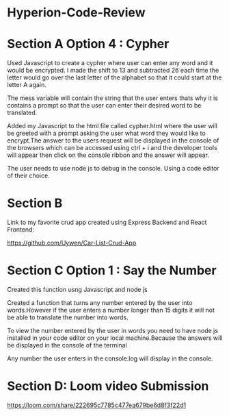 # Hyperion-Code-Review

# Section A Option 4 : Cypher

Used Javascript to create a cypher where  user can enter any word and it would be encrypted.
I made the shift to 13 and subtracted 26 each time the letter would go over the last letter
of the alphabet so that it could start at the letter A again.

The mess variable will contain the string that the user enters thats why it is 
contains a prompt so that the user can enter their desired word to be translated.

Added my Javascript to the html file called cypher.html where the user will be greeted
with a prompt asking the user what word they would like to encrypt.The answer to the
users request will be displayed in the console of the browsers which can be accessed
using ctrl + i and the developer tools will appear then click on the console ribbon
and the answer will appear.

The user needs to use node js to debug in the console.
Using a code editor of their choice.

# Section B

Link to my favorite crud app created using Express Backend and React Frontend:

https://github.com/Uywen/Car-List-Crud-App


# Section C Option 1 : Say the Number
Created this function usng Javascript and node js

Created a function that turns any number entered by the user into 
words.However if the user enters a number longer than 15 digits 
it will not be able to translate the number into words.

To view the number entered by the user in words you need
to have node js installed in your code editor on your local
machine.Because the answers will be displayed in the console
of the terminal

Any number the user enters in the console.log will display in
the console.

# Section D: Loom video Submission

https://loom.com/share/222695c7785c477ea679be6d8f3f22d1

